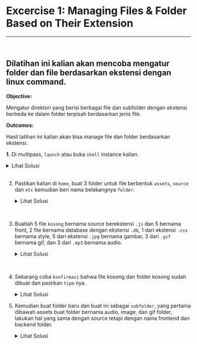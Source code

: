 
# Excercise 1: Managing Files & Folder Based on Their Extension
***

<br />

## Dilatihan ini kalian akan mencoba mengatur folder dan file berdasarkan ekstensi dengan linux command.

**Objective:**

Mengatur direktori yang berisi berbagai file dan subfolder dengan ekstensi berbeda ke dalam folder terpisah berdasarkan jenis file.

**Outcomes:**

Hasil latihan ini kalian akan bisa manage file dan folder berdasarkan ekstensi.

**1.**  Di multipass, `launch` atau buka `shell` instance kalian.
 
<details>
  <summary>Lihat Solusi</summary>
  <code>ls -l<br /></code>
<code>file * > etc/type.txt<br /></code>
<code>cat etc/type.txt</code>
</details>

<br />

2.  Pastikan kalian di `home`, buat 3 folder untuk file berbentuk `assets`, `source`  dan `etc` kemudian beri nama belakangnya `folder`.

	<details>
	  <summary>Lihat Solusi</summary>
	  <p>
	    cd /home/ubuntu<br>
	    mkdir {assets,source,etc}-folder
	  </p>
	</details>

<br />

3.  Buatlah 5 file `kosong` bernama source berekstensi `.js` dan 5 bernama front, 2 file bernama database dengan ekstensi `.db`, 1 dari ekstensi `.css` bernama style, 5 dari ekstensi `.jpg` bernama gambar, 3 dari `.gif` bernama gif, dan 3 dari `.mp3` bernama audio.

	<details>
	  <summary>Lihat Solusi</summary>
	  <p>
	    touch {source,front}{1..5}.js ; touch database{1,2}.db<br>
	    touch style.css ; touch gambar{1..5}.jpg<br>
	    touch gif{1,2,3}.gif ; touch audio{1..3}.mp3
	  </p>
	</details>

<br />

4.  Sekarang coba `konfirmasi` bahwa file kosong dan folder kosong sudah dibuat dan pastikan `tipe` nya.

	<details>
	  <summary>Lihat Solusi</summary>
	  <p>
	    ls -l<br>
	    file * > etc/type.txt<br>
	    cat etc/type.txt
	  </p>
	</details>

5.  Kemudian buat folder baru dan buat ini sebagai `subfolder`, yang pertama dibawah assets buat folder bernama audio, image, dan gif folder, lakukan hal yang sama dengan source tetapi dengan nama frontend dan backend folder.

	<details>
	  <summary>Lihat Solusi</summary>
	  <p>
	    mkdir -p assets/{audio, image, gif}<br>
	    mkdir -p source/{frontend, backend}
	  </p>
	</details>
